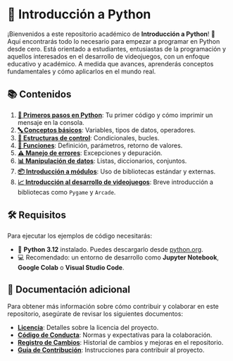 # 🐍 Introducción a Python

¡Bienvenidos a este repositorio académico de **Introducción a Python**! 🎉 Aquí encontrarás todo lo necesario para empezar a programar en Python desde cero. Está orientado a estudiantes, entusiastas de la programación y aquellos interesados en el desarrollo de videojuegos, con un enfoque educativo y académico. A medida que avances, aprenderás conceptos fundamentales y cómo aplicarlos en el mundo real.

## 📚 Contenidos

1. [**👋 Primeros pasos en Python**](URL_DEL_TEMA): Tu primer código y cómo imprimir un mensaje en la consola.
2. [**🔤 Conceptos básicos**](URL_DEL_TEMA): Variables, tipos de datos, operadores. 
3. [**🔁 Estructuras de control**](URL_DEL_TEMA): Condicionales, bucles. 
4. [**🔧 Funciones**](URL_DEL_TEMA): Definición, parámetros, retorno de valores. 
5. [**⚠️ Manejo de errores**](URL_DEL_TEMA): Excepciones y depuración. 
6. [**📊 Manipulación de datos**](URL_DEL_TEMA): Listas, diccionarios, conjuntos. 
7. [**📦 Introducción a módulos**](URL_DEL_TEMA): Uso de bibliotecas estándar y externas. 
8. [**📈 Introducción al desarrollo de videojuegos**](URL_DEL_TEMA): Breve introducción a bibliotecas como `Pygame` y `Arcade`.



## 🛠️ Requisitos

Para ejecutar los ejemplos de código necesitarás:

- 🐍 **Python 3.12** instalado. Puedes descargarlo desde [python.org](https://www.python.org/).
- 💻 Recomendado: un entorno de desarrollo como **Jupyter Notebook**, **Google Colab** o **Visual Studio Code**.


## 📄 Documentación adicional

Para obtener más información sobre cómo contribuir y colaborar en este repositorio, asegúrate de revisar los siguientes documentos:

- **[Licencia](LICENSE)**: Detalles sobre la licencia del proyecto.
- **[Código de Conducta](CODE_OF_CONDUCT.md)**: Normas y expectativas para la colaboración.
- **[Registro de Cambios](CHANGELOG.md)**: Historial de cambios y mejoras en el repositorio.
- **[Guía de Contribución](CONTRIBUTING.md)**: Instrucciones para contribuir al proyecto.


